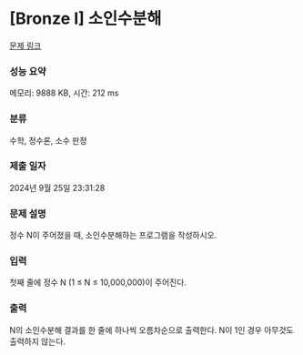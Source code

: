# [Bronze I] 소인수분해

[문제 링크](https://www.acmicpc.net/problem/11653)

### 성능 요약

메모리: 9888 KB, 시간: 212 ms

### 분류

수학, 정수론, 소수 판정

### 제출 일자

2024년 9월 25일 23:31:28

### 문제 설명

정수 N이 주어졌을 때, 소인수분해하는 프로그램을 작성하시오.

### 입력

첫째 줄에 정수 N (1 ≤ N ≤ 10,000,000)이 주어진다.

### 출력

N의 소인수분해 결과를 한 줄에 하나씩 오름차순으로 출력한다. N이 1인 경우 아무것도 출력하지 않는다.
